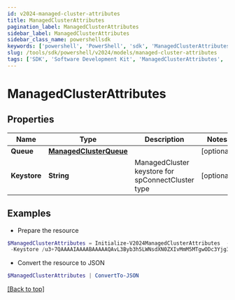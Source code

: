 ```yaml
---
id: v2024-managed-cluster-attributes
title: ManagedClusterAttributes
pagination_label: ManagedClusterAttributes
sidebar_label: ManagedClusterAttributes
sidebar_class_name: powershellsdk
keywords: ['powershell', 'PowerShell', 'sdk', 'ManagedClusterAttributes', 'V2024ManagedClusterAttributes'] 
slug: /tools/sdk/powershell/v2024/models/managed-cluster-attributes
tags: ['SDK', 'Software Development Kit', 'ManagedClusterAttributes', 'V2024ManagedClusterAttributes']
---
```



# ManagedClusterAttributes

## Properties

Name | Type | Description | Notes
------------ | ------------- | ------------- | -------------
**Queue** | [**ManagedClusterQueue**](managed-cluster-queue) |  | [optional] 
**Keystore** | **String** | ManagedCluster keystore for spConnectCluster type | [optional] 

## Examples

- Prepare the resource
```powershell
$ManagedClusterAttributes = Initialize-V2024ManagedClusterAttributes  -Queue null `
 -Keystore /u3+7QAAAAIAAAABAAAAAQAvL3Byb3h5LWNsdXN0ZXIvMmM5MTgwODc3Yjg3MW
```

- Convert the resource to JSON
```powershell
$ManagedClusterAttributes | ConvertTo-JSON
```


[[Back to top]](#) 

